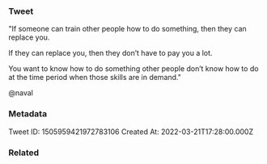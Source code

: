 ### Tweet
"If someone can train other people how to do something, then they can replace you.

If they can replace you, then they don’t have to pay you a lot.

You want to know how to do something other people don’t know how to do at the time period when those skills are in demand."

@naval

### Metadata
Tweet ID: 1505959421972783106
Created At: 2022-03-21T17:28:00.000Z

### Related

